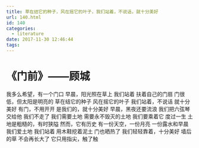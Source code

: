 ```yaml
---
title: 草在结它的种子，风在摇它的叶子，我们站着，不说话，就十分美好
url: 140.html
id: 140
categories:
  - literature
date: 2017-11-30 12:46:44
tags:
---
```


《门前》——顾城
========

我多么希望，有一个门口 
早晨，阳光照在草上 
我们站着 
扶着自己的门扇 
门很低，但太阳是明亮的 
草在结它的种子 
风在摇它的叶子 
我们站着，不说话 
就十分美好 
有门，不用开开 
是我们的，就十分美好 
早晨，黑夜还要流浪 
我们把六弦琴交给他 
我们不走了 
我们需要土地 
需要永不毁灭的土地 
我们要乘着它 
度过一生 
土地是粗糙的，有时狭隘 
然而，它有历史 
有一份天空，一份月亮 
一份露水和早晨 
我们爱土地 
我们站着 
用木鞋挖着泥土 
门也晒热了 
我们轻轻靠着，十分美好 
墙后的草 
不会再长大了 
它只用指尖，触了触